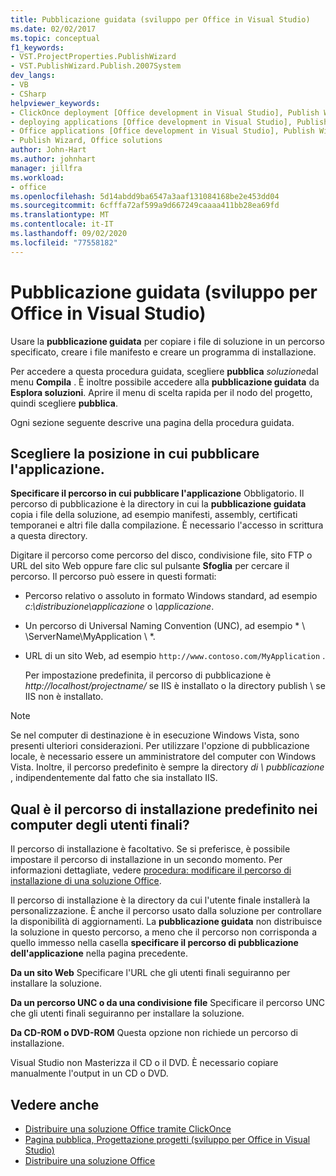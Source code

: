 ```yaml
---
title: Pubblicazione guidata (sviluppo per Office in Visual Studio)
ms.date: 02/02/2017
ms.topic: conceptual
f1_keywords:
- VST.ProjectProperties.PublishWizard
- VST.PublishWizard.Publish.2007System
dev_langs:
- VB
- CSharp
helpviewer_keywords:
- ClickOnce deployment [Office development in Visual Studio], Publish Wizard
- deploying applications [Office development in Visual Studio], Publish Wizard
- Office applications [Office development in Visual Studio], Publish Wizard
- Publish Wizard, Office solutions
author: John-Hart
ms.author: johnhart
manager: jillfra
ms.workload:
- office
ms.openlocfilehash: 5d14abdd9ba6547a3aaf131084168be2e453dd04
ms.sourcegitcommit: 6cfffa72af599a9d667249caaaa411bb28ea69fd
ms.translationtype: MT
ms.contentlocale: it-IT
ms.lasthandoff: 09/02/2020
ms.locfileid: "77558182"
---
```

# <a name="publish-wizard-office-development-in-visual-studio"></a>Pubblicazione guidata (sviluppo per Office in Visual Studio)
  Usare la **pubblicazione guidata** per copiare i file di soluzione in un percorso specificato, creare i file manifesto e creare un programma di installazione.

 Per accedere a questa procedura guidata, scegliere **pubblica** *soluzione*dal menu **Compila** . È inoltre possibile accedere alla **pubblicazione guidata** da **Esplora soluzioni**. Aprire il menu di scelta rapida per il nodo del progetto, quindi scegliere **pubblica**.

 Ogni sezione seguente descrive una pagina della procedura guidata.

## <a name="where-do-you-want-to-publish-the-application"></a>Scegliere la posizione in cui pubblicare l'applicazione.
 **Specificare il percorso in cui pubblicare l'applicazione** Obbligatorio. Il percorso di pubblicazione è la directory in cui la **pubblicazione guidata** copia i file della soluzione, ad esempio manifesti, assembly, certificati temporanei e altri file dalla compilazione. È necessario l'accesso in scrittura a questa directory.

 Digitare il percorso come percorso del disco, condivisione file, sito FTP o URL del sito Web oppure fare clic sul pulsante **Sfoglia** per cercare il percorso. Il percorso può essere in questi formati:

- Percorso relativo o assoluto in formato Windows standard, ad esempio *c:\distribuzione\applicazione* o *\applicazione*.

- Un percorso di Universal Naming Convention (UNC), ad esempio * \\ \ServerName\MyApplication \\ *.

- URL di un sito Web, ad esempio `http://www.contoso.com/MyApplication` .

  Per impostazione predefinita, il percorso di pubblicazione è *http://localhost/projectname/* se IIS è installato o la directory publish \ se IIS non è installato.

> [!NOTE]
> Se nel computer di destinazione è in esecuzione Windows Vista, sono presenti ulteriori considerazioni. Per utilizzare l'opzione di pubblicazione locale, è necessario essere un amministratore del computer con Windows Vista. Inoltre, il percorso predefinito è sempre la directory *di \\ pubblicazione* , indipendentemente dal fatto che sia installato IIS.

## <a name="what-is-the-default-installation-path-on-end-user-computers"></a>Qual è il percorso di installazione predefinito nei computer degli utenti finali?
 Il percorso di installazione è facoltativo. Se si preferisce, è possibile impostare il percorso di installazione in un secondo momento. Per informazioni dettagliate, vedere [procedura: modificare il percorso di installazione di una soluzione Office](https://msdn.microsoft.com/d0eaa07b-2d72-4902-899f-2f9fb165b8fd).

 Il percorso di installazione è la directory da cui l'utente finale installerà la personalizzazione. È anche il percorso usato dalla soluzione per controllare la disponibilità di aggiornamenti. La **pubblicazione guidata** non distribuisce la soluzione in questo percorso, a meno che il percorso non corrisponda a quello immesso nella casella **specificare il percorso di pubblicazione dell'applicazione** nella pagina precedente.

 **Da un sito Web** Specificare l'URL che gli utenti finali seguiranno per installare la soluzione.

 **Da un percorso UNC o da una condivisione file** Specificare il percorso UNC che gli utenti finali seguiranno per installare la soluzione.

 **Da CD-ROM o DVD-ROM** Questa opzione non richiede un percorso di installazione.

 Visual Studio non Masterizza il CD o il DVD. È necessario copiare manualmente l'output in un CD o DVD.

## <a name="see-also"></a>Vedere anche
- [Distribuire una soluzione Office tramite ClickOnce](../vsto/deploying-an-office-solution-by-using-clickonce.md)
- [Pagina pubblica, Progettazione progetti &#40;sviluppo per Office in Visual Studio&#41;](../vsto/publish-page-project-designer-office-development-in-visual-studio.md)
- [Distribuire una soluzione Office](../vsto/deploying-an-office-solution.md)
